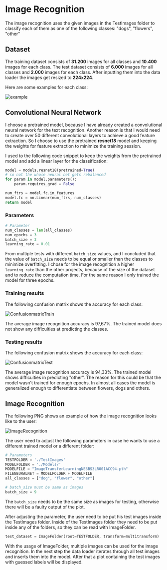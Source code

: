 # Image Recognition

The image recognition uses the given images in the TestImages folder to classify each of them as one of the following classes: "dogs", "flowers", "other"

## Dataset

The training dataset consists of **31.200** images for all classes and **10.400** images for each class. The test dataset consists of **6.000** images for all classes and **2.000** images for each class. After inputting them into the data loader the images get resized to **224x224**.

Here are some examples for each class:

![example](https://github.com/HuhnRetter/Informatikprojekt/tree/main/ImageRecognition/Images/example.png)

## Convolutional Neural Network

I choose a pretrained model, because I have already created a  convolutional neural network for the text recognition. Another reason is that I would need to create over 50 different convolutional layers to achieve a good feature extraction. So I choose to use the pretrained **resnet18** model and keeping the weights for feature extraction to minimize the training session. 

I used to the following code snippet to keep the weights from the pretrained model and add a linear layer for the classification:

```python
model = models.resnet18(pretrained=True)
# so not the whole neural net gets rebalanced
for param in model.parameters():
    param.requires_grad = False

num_ftrs = model.fc.in_features
model.fc = nn.Linear(num_ftrs, num_classes)
return model
```

### Parameters

```python
# Parameter
num_classes = len(all_classes)
num_epochs = 3
batch_size = 3
learning_rate = 0.01
```

From multiple tests with different `batch_size` values, and I concluded that the value of `batch_size` needs to be equal or smaller than the classes to minimize overfitting. I chose for the image recognition a higher `learning_rate` than the other projects, because of the size of the dataset and to reduce the computation time. For the same reason I only trained the model for three epochs.

### Training results

The following confusion matrix shows the accuracy for each class:

![ConfusionmatrixTrain](https://github.com/HuhnRetter/Informatikprojekt/tree/main/ImageRecognition/Images/ConfusionmatrixTrain.png)

The average image recognition accuracy is 97,67%. The trained model does not show any difficulties at predicting the classes.

### Testing results

The following confusion matrix shows the accuracy for each class:

![ConfusionmatrixTest](https://github.com/HuhnRetter/Informatikprojekt/tree/main/ImageRecognition/Images/ConfusionmatrixTest.png)

The average image recognition accuracy is 94,33%. The trained model shows difficulties in predicting "other". The reason for this could be that the model wasn't trained for enough epochs. In almost all cases the model is generalized enough to differentiate between flowers, dogs and others.

## Image Recognition

The following PNG shows an example of how the image recognition looks like to the user:

![ImageRecognition](https://github.com/HuhnRetter/Informatikprojekt/tree/main/ImageRecognition/Images/ImageRecognition.png)

The user need to adjust the following parameters in case he wants to use a different trained model or a different folder:

```python
# Parameters
TESTFOLDER = './TestImages'
MODELFOLDER = './Models/'
MODELFILE = "ImageTransferLearningNE3BS3LR001ACC94.pth"
FILENEURALNET = MODELFOLDER + MODELFILE
all_classes = ["dog", "flower", "other"]

# batch_size must be same as images
batch_size = 9
```

The `batch_size` needs to be the same size as images for testing, otherwise there will be a faulty output of the plot.

After adjusting the parameter, the user need to be put his test images inside the TestImages folder. Inside of the TestImages folder they need to be put inside any of the folders, so they can be read with ImageFolder.

```python
test_dataset = ImageFolder(root=TESTFOLDER, transform=multitransform)
```

With the usage of ImageFolder, multiple images can be used for the image recognition. In the next step the data loader iterates through all test images and inserts them into the model. After that a plot containing the test images with guessed labels will be displayed.